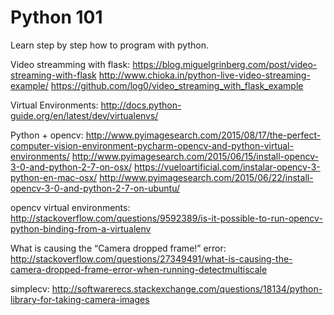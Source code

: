 # Python 101
Learn step by step how to program with python.

Video streamming with flask:
https://blog.miguelgrinberg.com/post/video-streaming-with-flask
http://www.chioka.in/python-live-video-streaming-example/
https://github.com/log0/video_streaming_with_flask_example

Virtual Environments:
http://docs.python-guide.org/en/latest/dev/virtualenvs/

Python + opencv:
http://www.pyimagesearch.com/2015/08/17/the-perfect-computer-vision-environment-pycharm-opencv-and-python-virtual-environments/
http://www.pyimagesearch.com/2015/06/15/install-opencv-3-0-and-python-2-7-on-osx/
https://vueloartificial.com/instalar-opencv-3-python-en-mac-osx/
http://www.pyimagesearch.com/2015/06/22/install-opencv-3-0-and-python-2-7-on-ubuntu/

opencv virtual environments:
http://stackoverflow.com/questions/9592389/is-it-possible-to-run-opencv-python-binding-from-a-virtualenv

What is causing the “Camera dropped frame!” error:
http://stackoverflow.com/questions/27349491/what-is-causing-the-camera-dropped-frame-error-when-running-detectmultiscale

simplecv:
http://softwarerecs.stackexchange.com/questions/18134/python-library-for-taking-camera-images
